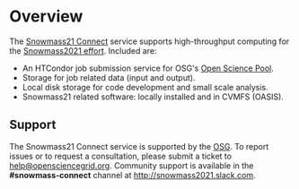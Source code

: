 # Overview

The [Snowmass21 Connect](https://connect.snowmass21.io/) service supports high-throughput computing for the [Snowmass2021 effort](https://snowmass21.org/). Included are: 

* An HTCondor job submission service for OSG's [Open Science Pool](https://opensciencegrid.org/about/open_science_pool/).
* Storage for job related data (input and output).
* Local disk storage for code development and small scale analysis. 
* Snowmass21 related software: locally installed and in CVMFS (OASIS). 
  
## Support

The Snowmass21 Connect service is supported by the [OSG](https://opensciencegrid.org/). To report issues or to request a consultation, please submit a ticket to <help@opensciencegrid.org>. Community support is available in the **#snowmass-connect** channel at http://snowmass2021.slack.com.
